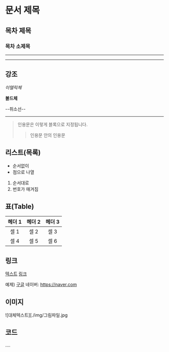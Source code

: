 # 문서 제목
## 목차 제목
### 목차 소제목

***
---

## 강조



*이텔릭체*



**볼드체**



--취소선--


***
>인용문은 이렇게 블록으로 지정됩니다.
>> 인용문 안의 인용문

## 리스트(목록)
* 순서없이
* 점으로 나열

1. 순서대로
2. 번호가 매겨짐

## 표(Table)
| 헤더 1 | 헤더 2 | 헤더 3 |
|:---:|:---:|:---:|
| 셀 1 | 셀 2 | 셀 3 |
| 셀 4 | 셀 5 | 셀 6 |

## 링크
[텍스트](filename.md)
[링크](http://링크주소/)

예제) 
[구글](https://google.com)
네이버: <https://naver.com>

## 이미지
![대체텍스트][./img/그림파일.jpg
## 코드
....
